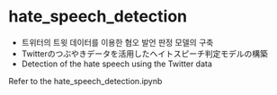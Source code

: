 # hate_speech_detection
- 트위터의 트윗 데이터를 이용한 혐오 발언 판정 모델의 구축
- Twitterのつぶやきデータを活用したヘイトスピーチ判定モデルの構築
- Detection of the hate speech using the Twitter data

Refer to the hate_speech_detection.ipynb